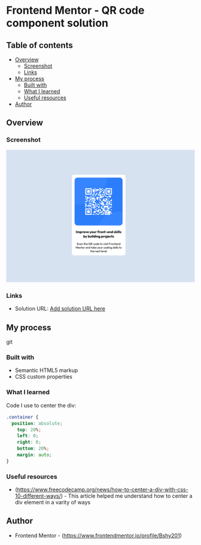 # Frontend Mentor - QR code component solution
 

## Table of contents

- [Overview](#overview)
  - [Screenshot](#screenshot)
  - [Links](#links)
- [My process](#my-process)
  - [Built with](#built-with)
  - [What I learned](#what-i-learned)
  - [Useful resources](#useful-resources)
- [Author](#author)



## Overview

### Screenshot

![](images/screenshot.png)


### Links

- Solution URL: [Add solution URL here](https://your-solution-url.com)

## My process
git
### Built with

- Semantic HTML5 markup
- CSS custom properties


### What I learned

Code I use to center the div:


```css
.container {
  position: absolute;
    top: 20%;
    left: 0;
    right: 0;
    bottom: 20%;
    margin: auto;
}
```


### Useful resources

- (https://www.freecodecamp.org/news/how-to-center-a-div-with-css-10-different-ways/) - This article helped me understand how to center a div element in a varity of ways



## Author

- Frontend Mentor - (https://www.frontendmentor.io/profile/Bshy201)









